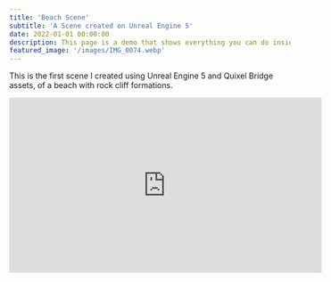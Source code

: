 ```yaml
---
title: 'Beach Scene'
subtitle: 'A Scene created on Unreal Engine 5'
date: 2022-01-01 00:00:00
description: This page is a demo that shows everything you can do inside portfolio and blog posts.
featured_image: '/images/IMG_0074.webp'
---
```


This is the first scene I created using Unreal Engine 5 and Quixel Bridge assets, of a beach with rock cliff formations.

<iframe width="560" height="315" src="https://www.youtube.com/embed/7j3TWbEXgsQ" title="YouTube video player" frameborder="0" allow="accelerometer; autoplay; clipboard-write; encrypted-media; gyroscope; picture-in-picture; web-share" allowfullscreen></iframe>


